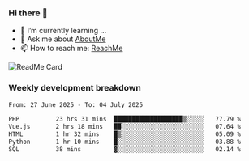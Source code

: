 ### Hi there 👋

- 🌱 I’m currently learning ...
- 💬 Ask me about [AboutMe](https://www.itzcy.com/about)
- 📫 How to reach me: [ReachMe](https://www.itzcy.com/about)

![ReadMe Card](https://github-readme-stats-ten-gilt.vercel.app/api?username=SuperChenYun&show_icons=true&title_color=fff&icon_color=79ff97&text_color=9f9f9f&bg_color=151515&hide_border=true)

### Weekly development breakdown
<!--START_SECTION:waka-->

```txt
From: 27 June 2025 - To: 04 July 2025

PHP          23 hrs 31 mins  ███████████████████▒░░░░░   77.79 %
Vue.js       2 hrs 18 mins   ██░░░░░░░░░░░░░░░░░░░░░░░   07.64 %
HTML         1 hr 32 mins    █▒░░░░░░░░░░░░░░░░░░░░░░░   05.09 %
Python       1 hr 10 mins    █░░░░░░░░░░░░░░░░░░░░░░░░   03.88 %
SQL          38 mins         ▓░░░░░░░░░░░░░░░░░░░░░░░░   02.14 %
```

<!--END_SECTION:waka-->
